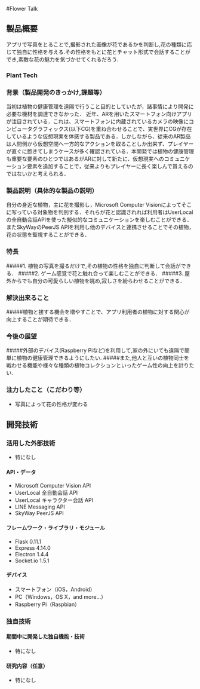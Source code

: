 #Flower Talk

## 製品概要
アプリで写真をとることで,撮影された画像が花であるかを判断し,花の種類に応じて独自に性格を与える.その性格をもとに花とチャット形式で会話することができ,素敵な花の魅力を気づかせてくれるだろう.

### Plant Tech

### 背景（製品開発のきっかけ,課題等）
当初は植物の健康管理を遠隔で行うこと目的としていたが，諸事情により開発に必要な機材を調達できなかった．
近年、ARを用いたスマートフォン向けアプリが注目されている．これは、スマートフォンに内蔵されているカメラの映像にコンピュータグラフィックス(以下CG)を重ね合わせることで、実世界にCGが存在しているような仮想現実を体感する製品である．しかしながら、従来のAR製品は人間側から仮想空間へ一方的なアクションを取ることしか出来ず、プレイヤーが直ぐに飽きてしまうケースが多く確認されている．本開発では植物の健康管理も重要な要素のひとつではあるがARに対して新たに、仮想現実へのコミュニケーション要素を追加することで，従来よりもプレイヤーに長く楽しんで貰えるのではないかと考えられる．

### 製品説明（具体的な製品の説明）
自分の身近な植物，主に花を撮影し，Microsoft Computer Visionによってそこに写っている対象物を判別する．それらが花と認識されれば利用者はUserLocalの全自動会話APIを使った擬似的なコミュニケーションを楽しむことができる．またSkyWayのPeerJS APIを利用し他のデバイスと連携させることでその植物，花の状態を監視することができる．

### 特長
#####1. 植物の写真を撮るだけで,その植物の性格を独自に判断して会話ができる．
#####2. ゲーム感覚で花と触れ合って楽しむことができる．
#####3. 屋外からでも自分の可愛らしい植物を眺め,寂しさを紛らわせることができる．

### 解決出来ること
#####植物と接する機会を増やすことで、アプリ利用者の植物に対する関心が向上することが期待できる．

### 今後の展望
#####外部のデバイス(Raspberry Piなど)を利用して,家の外にいても遠隔で簡単に植物の健康管理できるようにしたい.
#####また,他人と互いの植物同士を戦わせる機能や様々な種類の植物コレクションといったゲーム性の向上を計りたい.

### 注力したこと（こだわり等）
* 写真によって花の性格が変わる

## 開発技術
### 活用した外部技術
* 特になし

#### API・データ
* Microsoft Computer Vision API
* UserLocal 全自動会話 API
* UserLocal キャラクター会話 API
* LINE Messaging API
* SkyWay PeerJS API

#### フレームワーク・ライブラリ・モジュール
* Flask 0.11.1
* Express 4.14.0
* Electron 1.4.4
* Socket.io 1.5.1

#### デバイス
* スマートフォン（iOS，Android）
* PC（Windows，OS X，and more...）
* Raspberry Pi（Raspbian）

### 独自技術
#### 期間中に開発した独自機能・技術
* 特になし

#### 研究内容（任意）
* 特になし
